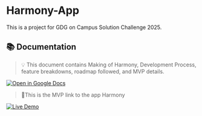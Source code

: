 # Harmony-App
This is a project for GDG on Campus Solution Challenge 2025.

## 📚 Documentation

> 💡 This document contains Making of Harmony, Development Process, feature breakdowns, roadmap followed, and MVP details.

[![Open in Google Docs](https://img.shields.io/badge/Open-Google%20Docs-blue?logo=google-docs&style=for-the-badge)](https://docs.google.com/document/d/1wAtPc3k3il7Axd4FrP2qdVl5NArHcVqi_Wd8qwyA8Tc/edit?usp=sharing)

> 📍This is the MVP link to the app Harmony
>
[![Live Demo](https://img.shields.io/badge/Live-Demo-green?style=for-the-badge&logo=web)](https://helloiamsuchi.github.io/)
